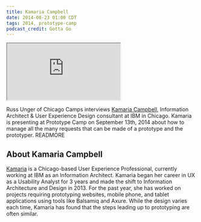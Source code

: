 ```yaml
---
title: Kamaria Campbell
date: 2014-08-23 01:00 CDT
tags: 2014, prototype-camp
podcast_credit: Gotta Go
---
```


<iframe class="podcast-player" seamless src="https://simplecast.fm/e/4311?style=light"></iframe>

Russ Unger of Chicago Camps interviews <a href="https://twitter.com/kaccampbell" rel="nofollow">Kamaria Campbell</a>, Information Architect &amp; User Experience Design consultant at IBM in Chicago. Kamaria is presenting at Prototype Camp on September 13th, 2014 about how to manage all the many requests that can be made of a prototype and the prototyper. READMORE

## About Kamaria Campbell

<a href="https://www.linkedin.com/in/kamariacampbell" rel="nofollow">Kamaria</a> is a Chicago-based User Experience Professional, currently working at IBM as an Information Architect. Kamaria began her career in UX as a Usability Analyst for 3 years and made the shift to Information Architecture and Design in 2013. For the past year, she has worked on projects requiring prototyping websites, mobile phone, and tablet applications using tools like Balsamiq and Axure. While the design varies each time, Kamaria has found that the steps leading up to prototyping are often similar.
